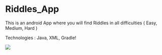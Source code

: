 # Riddles_App

This is an android App where you will find Riddles in all difficulties ( Easy, Medium, Hard )

Technologies :
Java, XML, Gradle!


<img src='https://user-images.githubusercontent.com/48913541/205071161-33e73eb2-42ff-453f-a6d8-deb7b07ff79c.png'/>
